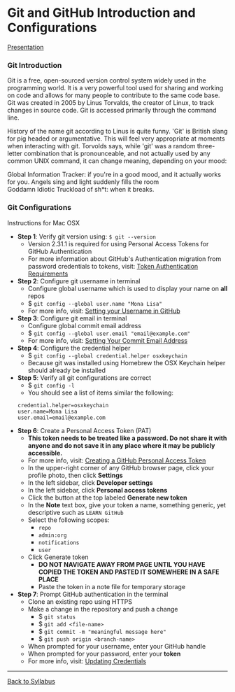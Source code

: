 # Git and GitHub Introduction and Configurations

[Presentation](https://github.com/LEARNAcademy/git-intro/blob/master/GitAndGithub.pdf)

### Git Introduction

Git is a free, open-sourced version control system widely used in the programming world. It is a very powerful tool used for sharing and working on code and allows for many people to contribute to the same code base. Git was created in 2005 by Linus Torvalds, the creator of Linux, to track changes in source code. Git is accessed primarily through the command line.

History of the name git according to Linus is quite funny. 'Git' is British slang for pig headed or argumentative. This will feel very appropriate at moments when interacting with git. Torvolds says, while 'git' was a random three-letter combination that is pronounceable, and not actually used by any common UNIX command, it can change meaning, depending on your mood:  

Global Information Tracker: if you're in a good mood, and it actually works for you. Angels sing and light suddenly fills the room  
Goddamn Idiotic Truckload of sh*t: when it breaks.

### Git Configurations

Instructions for Mac OSX
- **Step 1**: Verify git version using: `$ git --version`
  - Version 2.31.1 is required for using Personal Access Tokens for GitHub Authentication
  - For more information about GitHub's Authentication migration from password credentials to tokens, visit: [Token Authentication Requirements](https://github.blog/2020-12-15-token-authentication-requirements-for-git-operations/)
- **Step 2**: Configure git username in terminal
  - Configure global username which is used to display your name on **all** repos
  - $ `git config --global user.name "Mona Lisa"`
  - For more info, visit: [Setting your Username in GitHub](https://docs.github.com/en/github/getting-started-with-github/setting-your-username-in-git)
- **Step 3**: Configure git email in terminal
  - Configure global commit email address
  - $ `git config --global user.email "email@example.com"`
  - For more info, visit: [Setting Your Commit Email Address](https://docs.github.com/en/github/setting-up-and-managing-your-github-user-account/setting-your-commit-email-address)
- **Step 4**: Configure the credential helper
  - $ `git config --global credential.helper osxkeychain`
  - Because git was installed using Homebrew the OSX Keychain helper should already be installed
- **Step 5**: Verify all git configurations are correct
  - $ `git config -l`
  - You should see a list of items similar the following:
  ```
  credential.helper=osxkeychain
  user.name=Mona Lisa
  user.email=email@example.com
  ```
- **Step 6**: Create a Personal Access Token (PAT)
  - **This token needs to be treated like a password. Do not share it with anyone and do not save it in any place where it may be publicly accessible.**
  - For more info, visit: [Creating a GitHub Personal Access Token](https://docs.github.com/en/github/authenticating-to-github/creating-a-personal-access-token)
  - In the upper-right corner of any GitHub browser page, click your profile photo, then click **Settings**
  - In the left sidebar, click **Developer settings**
  - In the left sidebar, click **Personal access tokens**
  - Click the button at the top labeled **Generate new token**
  - In the **Note** text box, give your token a name, something generic, yet descriptive such as `LEARN GitHub`
  - Select the following scopes:
    - `repo`
    - `admin:org`
    - `notifications`
    - `user`
  - Click Generate token
    - **DO NOT NAVIGATE AWAY FROM PAGE UNTIL YOU HAVE COPIED THE TOKEN AND PASTED IT SOMEWHERE IN A SAFE PLACE**
    - Paste the token in a note file for temporary storage
- **Step 7**: Prompt GitHub authentication in the terminal
  - Clone an existing repo using HTTPS
  - Make a change in the repository and push a change
    - $ `git status`
    - $ `git add <file-name>`
    - $ `git commit -m "meaningful message here"`
    - $ `git push origin <branch-name>`
  - When prompted for your username, enter your GitHub handle
  - When prompted for your password, enter your **token**
  - For more info, visit: [Updating Credentials](https://docs.github.com/en/github/getting-started-with-github/updating-credentials-from-the-macos-keychain)

---
[Back to Syllabus](../README.md#github)
